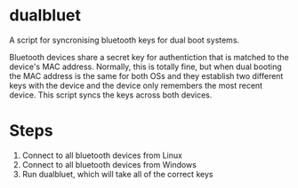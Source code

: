 # dualbluet
A script for syncronising bluetooth keys for dual boot systems.

Bluetooth devices share a secret key for authentiction that is matched to the device's MAC address. Normally, this is totally fine, but when dual booting the MAC address is the same for both OSs and they establish two different keys with the device and the device only remembers the most recent device. This script syncs the keys across both devices. 

# Steps
1. Connect to all bluetooth devices from Linux
2. Connect to all bluetooth devices from Windows
3. Run dualbluet, which will take all of the correct keys 
